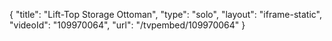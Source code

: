 {
    "title": "Lift-Top Storage Ottoman",
    "type": "solo",
    "layout": "iframe-static",
    "videoId": "109970064",
    "url": "\/tvpembed\/109970064"
}